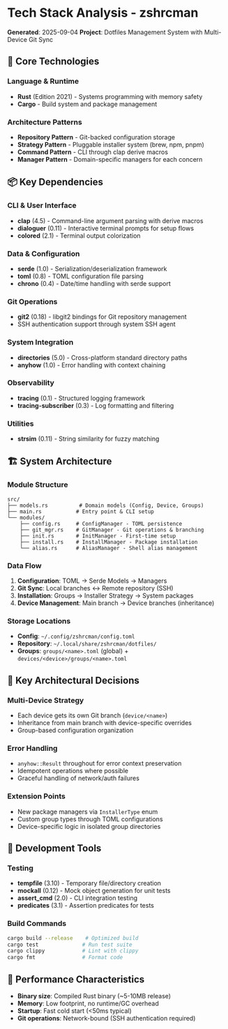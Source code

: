 # Tech Stack Analysis - zshrcman
**Generated**: 2025-09-04
**Project**: Dotfiles Management System with Multi-Device Git Sync

## 🦀 Core Technologies

### Language & Runtime
- **Rust** (Edition 2021) - Systems programming with memory safety
- **Cargo** - Build system and package management

### Architecture Patterns
- **Repository Pattern** - Git-backed configuration storage
- **Strategy Pattern** - Pluggable installer system (brew, npm, pnpm)
- **Command Pattern** - CLI through clap derive macros
- **Manager Pattern** - Domain-specific managers for each concern

## 📦 Key Dependencies

### CLI & User Interface
- **clap** (4.5) - Command-line argument parsing with derive macros
- **dialoguer** (0.11) - Interactive terminal prompts for setup flows
- **colored** (2.1) - Terminal output colorization

### Data & Configuration
- **serde** (1.0) - Serialization/deserialization framework
- **toml** (0.8) - TOML configuration file parsing
- **chrono** (0.4) - Date/time handling with serde support

### Git Operations
- **git2** (0.18) - libgit2 bindings for Git repository management
- SSH authentication support through system SSH agent

### System Integration
- **directories** (5.0) - Cross-platform standard directory paths
- **anyhow** (1.0) - Error handling with context chaining

### Observability
- **tracing** (0.1) - Structured logging framework
- **tracing-subscriber** (0.3) - Log formatting and filtering

### Utilities
- **strsim** (0.11) - String similarity for fuzzy matching

## 🏗️ System Architecture

### Module Structure
```
src/
├── models.rs          # Domain models (Config, Device, Groups)
├── main.rs           # Entry point & CLI setup
└── modules/
    ├── config.rs     # ConfigManager - TOML persistence
    ├── git_mgr.rs    # GitManager - Git operations & branching
    ├── init.rs       # InitManager - First-time setup
    ├── install.rs    # InstallManager - Package installation
    └── alias.rs      # AliasManager - Shell alias management
```

### Data Flow
1. **Configuration**: TOML → Serde Models → Managers
2. **Git Sync**: Local branches ↔ Remote repository (SSH)
3. **Installation**: Groups → Installer Strategy → System packages
4. **Device Management**: Main branch → Device branches (inheritance)

### Storage Locations
- **Config**: `~/.config/zshrcman/config.toml`
- **Repository**: `~/.local/share/zshrcman/dotfiles/`
- **Groups**: `groups/<name>.toml` (global) + `devices/<device>/groups/<name>.toml`

## 🎯 Key Architectural Decisions

### Multi-Device Strategy
- Each device gets its own Git branch (`device/<name>`)
- Inheritance from main branch with device-specific overrides
- Group-based configuration organization

### Error Handling
- `anyhow::Result` throughout for error context preservation
- Idempotent operations where possible
- Graceful handling of network/auth failures

### Extension Points
- New package managers via `InstallerType` enum
- Custom group types through TOML configurations
- Device-specific logic in isolated group directories

## 🔧 Development Tools

### Testing
- **tempfile** (3.10) - Temporary file/directory creation
- **mockall** (0.12) - Mock object generation for unit tests
- **assert_cmd** (2.0) - CLI integration testing
- **predicates** (3.1) - Assertion predicates for tests

### Build Commands
```bash
cargo build --release    # Optimized build
cargo test              # Run test suite
cargo clippy            # Lint with clippy
cargo fmt               # Format code
```

## 🚀 Performance Characteristics
- **Binary size**: Compiled Rust binary (~5-10MB release)
- **Memory**: Low footprint, no runtime/GC overhead
- **Startup**: Fast cold start (<50ms typical)
- **Git operations**: Network-bound (SSH authentication required)